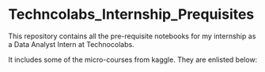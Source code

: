 # Techncolabs_Internship_Prequisites
This repository contains all the pre-requisite notebooks for my internship as a Data Analyst Intern at Technocolabs.

It includes some of the micro-courses from kaggle. They are enlisted below:
